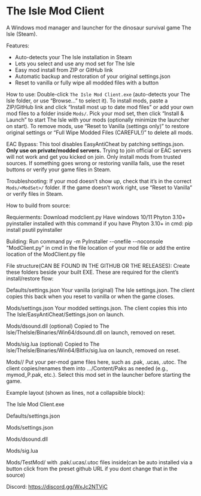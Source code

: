 # The Isle Mod Client

A Windows mod manager and launcher for the dinosaur survival game The Isle (Steam).

Features:
- Auto-detects your The Isle installation in Steam
- Lets you select and use any mod set for The Isle
- Easy mod install from ZIP or GitHub link
- Automatic backup and restoration of your original settings.json
- Reset to vanilla or fully wipe all modded files with a button

How to use: Double-click `The Isle Mod Client.exe` (auto-detects your The Isle folder, or use “Browse…” to select it). To install mods, paste a ZIP/GitHub link and click “Install most up to date mod files” or add your own mod files to a folder inside `Mods/`. Pick your mod set, then click “Install & Launch” to start The Isle with your mods (optionally minimize the launcher on start). To remove mods, use “Reset to Vanilla (settings only)” to restore original settings or “Full Wipe Modded Files (CAREFUL!)” to delete all mods.

EAC Bypass: This tool disables EasyAntiCheat by patching settings.json. **Only use on private/modded servers.** Trying to join official or EAC servers will not work and get you kicked on join. Only install mods from trusted sources. If something goes wrong or restoring vanilla fails, use the reset buttons or verify your game files in Steam.

Troubleshooting: If your mod doesn’t show up, check that it’s in the correct `Mods/<ModSet>/` folder. If the game doesn’t work right, use “Reset to Vanilla” or verify files in Steam.

How to build from source: 

Requierments:
Download modclient.py
Have windows 10/11
Phyton 3.10+
pyinstaller installed with this command if you have Phyton 3.10+ in cmd: pip install psutil pyinstaller

Building:
Run command py -m PyInstaller --onefile --noconsole "ModClient.py" in cmd in the file location of your mod file or add the entire location of the ModClient.py file 

File structure(CAN BE FOUND IN THE GITHUB OR THE RELEASES):
Create these folders beside your built EXE. These are required for the client’s install/restore flow:

Defaults/settings.json
Your vanilla (original) The Isle settings.json.
The client copies this back when you reset to vanilla or when the game closes.

Mods/settings.json
Your modded settings.json.
The client copies this into The Isle/EasyAntiCheat/Settings.json on launch.

Mods/dsound.dll (optional)
Copied to The Isle/TheIsle/Binaries/Win64/dsound.dll on launch, removed on reset.

Mods/sig.lua (optional)
Copied to The Isle/TheIsle/Binaries/Win64/Bitfix/sig.lua on launch, removed on reset.

Mods/<YourModSetName>/
Put your per-mod game files here, such as .pak, .ucas, .utoc.
The client copies/renames them into .../Content/Paks as needed (e.g., mymod_P.pak, etc.).
Select this mod set in the launcher before starting the game.

Example layout (shown as lines, not a collapsible block):

The Isle Mod Client.exe

Defaults/settings.json

Mods/settings.json

Mods/dsound.dll 

Mods/sig.lua 

Mods/TestMod/ with .pak/.ucas/.utoc files inside(can be auto installed via a button click from the preset github URL if you dont change that in the source)


Discord: https://discord.gg/WxJc2NTVjC
